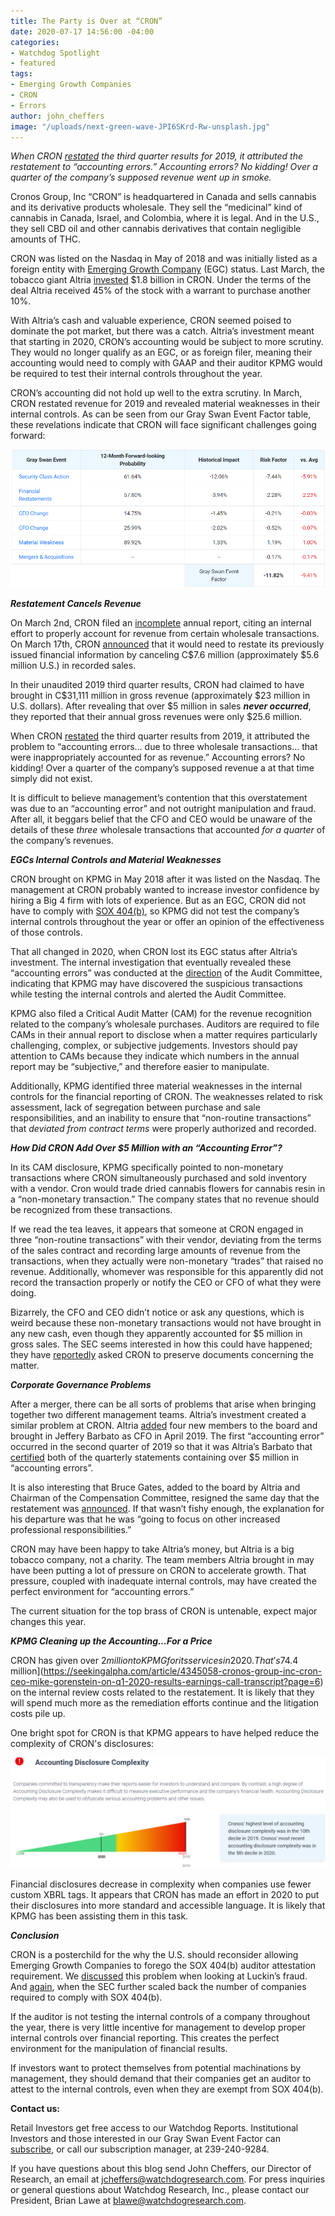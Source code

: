 ```yaml
---
title: The Party is Over at “CRON”
date: 2020-07-17 14:56:00 -04:00
categories:
- Watchdog Spotlight
- featured
tags:
- Emerging Growth Companies
- CRON
- Errors
author: john_cheffers
image: "/uploads/next-green-wave-JPI6SKrd-Rw-unsplash.jpg"
---
```


*When CRON [restated](https://www.sec.gov/Archives/edgar/data/1656472/000165647220000030/q3exhibit991fs.htm) the third quarter results for 2019, it attributed the restatement to “accounting errors.” Accounting errors? No kidding! Over a quarter of the company’s supposed revenue went up in smoke.*

Cronos Group, Inc “CRON” is headquartered in Canada and sells cannabis and its derivative products wholesale. They sell the “medicinal” kind of cannabis in Canada, Israel, and Colombia, where it is legal. And in the U.S., they sell CBD oil and other cannabis derivatives that contain negligible amounts of THC.

CRON was listed on the Nasdaq in May of 2018 and was initially listed as a foreign entity with [Emerging Growth Company](https://blog.watchdogresearch.com/posts/america-runs-from-luckin-fraud-enabled-by-slack-standards/) (EGC) status. Last March, the tobacco giant Altria [invested](https://www.sec.gov/Archives/edgar/data/1656472/000117184319001610/exh_991.htm) $1.8 billion in CRON. Under the terms of the deal Altria received 45% of the stock with a warrant to purchase another 10%.

With Altria’s cash and valuable experience, CRON seemed poised to dominate the pot market, but there was a catch. Altria’s investment meant that starting in 2020, CRON’s accounting would be subject to more scrutiny. They would no longer qualify as an EGC, or as foreign filer, meaning their accounting would need to comply with GAAP and their auditor KPMG would be required to test their internal controls throughout the year.

CRON’s accounting did not hold up well to the extra scrutiny. In March, CRON restated revenue for 2019 and revealed material weaknesses in their internal controls. As can be seen from our Gray Swan Event Factor table, these revelations indicate that CRON will face significant challenges going forward:

![CRON GSEF.png](/uploads/CRON%20GSEF.png)

***Restatement Cancels Revenue***

On March 2nd, CRON filed an [incomplete](https://www.sec.gov/Archives/edgar/data/1656472/000165647220000012/cronos12b-25.htm) annual report, citing an internal effort to properly account for revenue from certain wholesale transactions. On March 17th, CRON [announced](https://www.sec.gov/Archives/edgar/data/1656472/000165647220000017/pressrelease-200317.htm) that it would need to restate its previously issued financial information by canceling C$7.6 million (approximately $5.6 million U.S.) in recorded sales.

In their unaudited 2019 third quarter results, CRON had claimed to have brought in C$31,111 million in gross revenue (approximately $23 million in U.S. dollars). After revealing that over $5 million in sales ***never occurred***, they reported that their annual gross revenues were only $25.6 million.

When CRON [restated](https://www.sec.gov/Archives/edgar/data/1656472/000165647220000030/q3exhibit991fs.htm) the third quarter results from 2019, it attributed the problem to “accounting errors… due to three wholesale transactions… that were inappropriately accounted for as revenue.” Accounting errors? No kidding! Over a quarter of the company’s supposed revenue a at that time simply did not exist.

It is difficult to believe management’s contention that this overstatement was due to an “accounting error” and not outright manipulation and fraud. After all, it beggars belief that the CFO and CEO would be unaware of the details of these *three* wholesale transactions that accounted *for a quarter* of the company’s revenues.

***EGCs Internal Controls and Material Weaknesses***

CRON brought on KPMG in May 2018 after it was listed on the Nasdaq. The management at CRON probably wanted to increase investor confidence by hiring a Big 4 firm with lots of experience. But as an EGC, CRON did not have to comply with [SOX 404(b)](https://blog.watchdogresearch.com/posts/america-runs-from-luckin-fraud-enabled-by-slack-standards/), so KPMG did not test the company’s internal controls throughout the year or offer an opinion of the effectiveness of those controls.

That all changed in 2020, when CRON lost its EGC status after Altria’s investment. The internal investigation that eventually revealed these “accounting errors” was conducted at the [direction](https://www.sec.gov/Archives/edgar/data/1656472/000165647220000012/cronos12b-25.htm) of the Audit Committee, indicating that KPMG may have discovered the suspicious transactions while testing the internal controls and alerted the Audit Committee.

KPMG also filed a Critical Audit Matter (CAM) for the revenue recognition related to the company’s wholesale purchases. Auditors are required to file CAMs in their annual report to disclose when a matter requires particularly challenging, complex, or subjective judgements. Investors should pay attention to CAMs because they indicate which numbers in the annual report may be “subjective,” and therefore easier to manipulate.

Additionally, KPMG identified three material weaknesses in the internal controls for the financial reporting of CRON. The weaknesses related to risk assessment, lack of segregation between purchase and sale responsibilities, and an inability to ensure that “non-routine transactions” that *deviated from contract terms* were properly authorized and recorded.

***How Did CRON Add Over $5 Million with an “Accounting Error”?***

In its CAM disclosure, KPMG specifically pointed to non-monetary transactions where CRON simultaneously purchased and sold inventory with a vendor. Cron would trade dried cannabis flowers for cannabis resin in a “non-monetary transaction.” The company states that no revenue should be recognized from these transactions.

If we read the tea leaves, it appears that someone at CRON engaged in three “non-routine transactions” with their vendor, deviating from the terms of the sales contract and recording large amounts of revenue from the transactions, when they actually were non-monetary “trades” that raised no revenue. Additionally, whomever was responsible for this apparently did not record the transaction properly or notify the CEO or CFO of what they were doing.

Bizarrely, the CFO and CEO didn’t notice or ask any questions, which is weird because these non-monetary transactions would not have brought in any new cash, even though they apparently accounted for $5 million in gross sales. The SEC seems interested in how this could have happened; they have [reportedly](https://www.marketwatch.com/story/exclusive-pot-company-cronos-receives-sec-inquiry-2020-03-19?mod=bnbh) asked CRON to preserve documents concerning the matter.

***Corporate Governance Problems***

After a merger, there can be all sorts of problems that arise when bringing together two different management teams. Altria’s investment created a similar problem at CRON. Altria [added](https://www.sec.gov/Archives/edgar/data/1656472/000119312519076836/d690389dex992.htm) four new members to the board and brought in Jeffery Barbato as CFO in April 2019. The first “accounting error” occurred in the second quarter of 2019 so that it was Altria’s Barbato that [certified](https://www.sec.gov/Archives/edgar/data/1656472/000156459019030406/cron-ex994_7.htm) both of the quarterly statements containing over $5 million in “accounting errors”.

It is also interesting that Bruce Gates, added to the board by Altria and Chairman of the Compensation Committee, resigned the same day that the restatement was [announced](https://www.sec.gov/Archives/edgar/data/1656472/000165647220000019/form8kb.htm). If that wasn’t fishy enough, the explanation for his departure was that he was “going to focus on other increased professional responsibilities.”

CRON may have been happy to take Altria’s money, but Altria is a big tobacco company, not a charity. The team members Altria brought in may have been putting a lot of pressure on CRON to accelerate growth. That pressure, coupled with inadequate internal controls, may have created the perfect environment for “accounting errors.”

The current situation for the top brass of CRON is untenable, expect major changes this year.

***KPMG Cleaning up the Accounting…For a Price***

CRON has given over $2 million to KPMG for its services in 2020. That’s 7% of revenue! In total, they have spent [$4.4 million](https://seekingalpha.com/article/4345058-cronos-group-inc-cron-ceo-mike-gorenstein-on-q1-2020-results-earnings-call-transcript?page=6) on the internal review costs related to the restatement. It is likely that they will spend much more as the remediation efforts continue and the litigation costs pile up.

One bright spot for CRON is that KPMG appears to have helped reduce the complexity of CRON's disclosures:

![CRON Complexity Chart.png](/uploads/CRON%20Complexity%20Chart.png)

Financial disclosures decrease in complexity when companies use fewer custom XBRL tags. It appears that CRON has made an effort in 2020 to put their disclosures into more standard and accessible language. It is likely that KPMG has been assisting them in this task.

***Conclusion***

CRON is a posterchild for the why the U.S. should reconsider allowing Emerging Growth Companies to forego the SOX 404(b) auditor attestation requirement. We [discussed](https://blog.watchdogresearch.com/posts/america-runs-from-luckin-fraud-enabled-by-slack-standards/) this problem when looking at Luckin’s fraud. And [again](https://blog.watchdogresearch.com/posts/slacker-standards-sec-exempts-even-more-companies-from-404-b/), when the SEC further scaled back the number of companies required to comply with SOX 404(b).

If the auditor is not testing the internal controls of a company throughout the year, there is very little incentive for management to develop proper internal controls over financial reporting. This creates the perfect environment for the manipulation of financial results.

If investors want to protect themselves from potential machinations by management, they should demand that their companies get an auditor to attest to the internal controls, even when they are exempt from SOX 404(b).

**Contact us:**

Retail Investors get free access to our Watchdog Reports. Institutional Investors and those interested in our Gray Swan Event Factor can [subscribe](https://www.watchdogresearch.com/pricing), or call our subscription manager, at 239-240-9284.

If you have questions about this blog send John Cheffers, our Director of Research, an email at [jcheffers@watchdogresearch.com](mailto:jcheffers@watchdogresearch.com). For press inquiries or general questions about Watchdog Research, Inc., please contact our President, Brian Lawe at [blawe@watchdogresearch.com](mailto:blawe@watchdogresearch.com).